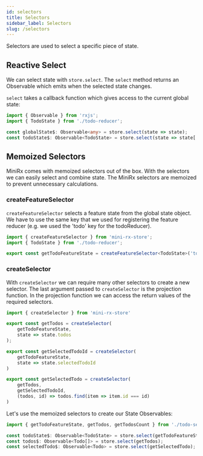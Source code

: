 ```yaml
---
id: selectors
title: Selectors
sidebar_label: Selectors
slug: /selectors
---
```


Selectors are used to select a specific piece of state.

## Reactive Select

We can select state with `store.select`. The `select` method returns an Observable which emits when the selected state changes.

`select` takes a callback function which gives access to the current global state:
```ts
import { Observable } from 'rxjs';
import { TodoState } from './todo-reducer';

const globalState$: Observable<any> = store.select(state => state);
const todoState$: Observable<TodoState> = store.select(state => state['todo']);
```

## Memoized Selectors

MiniRx comes with memoized selectors out of the box. With the selectors we can easily select and combine state. The MiniRx selectors are memoized to prevent unnecessary calculations.

### createFeatureSelector
`createFeatureSelector` selects a feature state from the global state object.
We have to use the same key that we used for registering the feature reducer (e.g. we used the 'todo' key for the todoReducer).
```ts title="todo-selectors.ts"
import { createFeatureSelector } from 'mini-rx-store';
import { TodoState } from './todo-reducer';

export const getTodoFeatureState = createFeatureSelector<TodoState>('todo');
```

### createSelector
With `createSelector` we can require many other selectors to create a new selector.
The last argument passed to `createSelector` is the projection function.
In the projection function we can access the return values of the required selectors.

```ts title="todo-selectors.ts"
import { createSelector } from 'mini-rx-store'

export const getTodos = createSelector(
    getTodoFeatureState,
    state => state.todos
);

export const getSelectedTodoId = createSelector(
    getTodoFeatureState,
    state => state.selectedTodoId
)

export const getSelectedTodo = createSelector(
    getTodos,
    getSelectedTodoId,
    (todos, id) => todos.find(item => item.id === id)
)
```
Let's use the memoized selectors to create our State Observables:
```ts
import { getTodoFeatureState, getTodos, getTodosCount } from './todo-selectors';

const todoState$: Observable<TodoState> = store.select(getTodoFeatureState);
const todos$: Observable<Todo[]> = store.select(getTodos);
const selectedTodo$: Observable<Todo> = store.select(getSelectedTodo);
```
